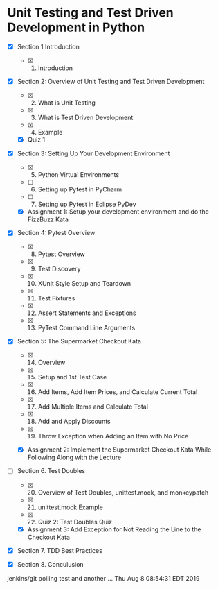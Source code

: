 # Unit Testing and Test Driven Development in Python

- [x] Section 1 Introduction
    - [x] 1. Introduction

- [X] Section 2: Overview of Unit Testing and Test Driven Development
    - [X] 2. What is Unit Testing
    - [X] 3. What is Test Driven Development
    - [X] 4. Example
    - [X] Quiz 1

- [X] Section 3: Setting Up Your Development Environment
    - [X] 5. Python Virtual Environments
    - [ ] 6. Setting up Pytest in PyCharm
    - [ ] 7. Setting up Pytest in Eclipse PyDev
    - [X] Assignment 1: Setup your development environment and do the FizzBuzz Kata

- [X] Section 4: Pytest Overview
    - [X] 8. Pytest Overview
    - [X] 9. Test Discovery
    - [X] 10. XUnit Style Setup and Teardown
    - [X] 11. Test Fixtures
    - [X] 12. Assert Statements and Exceptions
    - [X] 13. PyTest Command Line Arguments


- [X] Section 5: The Supermarket Checkout Kata
    - [X] 14. Overview
    - [X] 15. Setup and 1st Test Case
    - [X] 16. Add Items, Add Item Prices, and Calculate Current Total
    - [X] 17. Add Multiple Items and Calculate Total 
    - [X] 18. Add and Apply Discounts
    - [X] 19. Throw Exception when Adding an Item with No Price
    - [X] Assignment 2: Implement the Supermarket Checkout Kata While Following Along with the Lecture


- [ ] Section 6. Test Doubles
    - [X] 20. Overview of Test Doubles, unittest.mock, and monkeypatch
    - [X] 21. unittest.mock Example
    - [X] 22. Quiz 2: Test Doubles Quiz
    - [X] Assignment 3: Add Exception for Not Reading the Line to the Checkout Kata

- [X] Section 7. TDD Best Practices

- [X] Section 8. Conculusion

jenkins/git polling test
and another ... Thu Aug  8 08:54:31 EDT 2019
